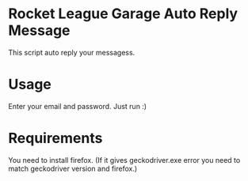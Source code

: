 # Rocket League Garage Auto Reply Message

This script auto reply your messagess.

# Usage

Enter your email and password.
Just run :)

# Requirements

You need to install firefox. (If it gives geckodriver.exe error you need to match geckodriver version and firefox.)
